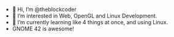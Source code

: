- 👋 Hi, I’m @theblockcoder
- 👀 I’m interested in Web, OpenGL and Linux Development.
- 🌱 I’m currently learning like 4 things at once, and using Linux.
-  GNOME 42 is awesome!

<!---
theblockcoder/theblockcoder is a ✨ special ✨ repository because its `README.md` (this file) appears on your GitHub profile.
You can click the Preview link to take a look at your changes.
--->
